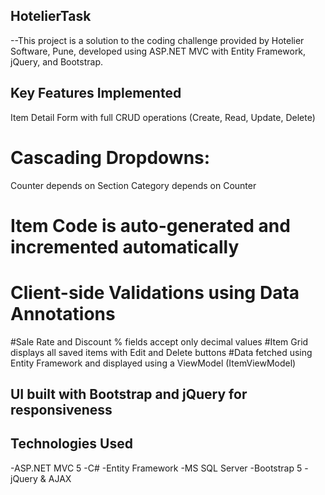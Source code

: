 ## HotelierTask
--This project is a solution to the coding challenge provided by Hotelier Software, Pune, developed using ASP.NET MVC with Entity Framework, jQuery, and Bootstrap.

## Key Features Implemented
Item Detail Form with full CRUD operations (Create, Read, Update, Delete)
# Cascading Dropdowns:
   Counter depends on Section
   Category depends on Counter

# Item Code is auto-generated and incremented automatically
# Client-side Validations using Data Annotations
#Sale Rate and Discount % fields accept only decimal values
#Item Grid displays all saved items with Edit and Delete buttons
#Data fetched using Entity Framework and displayed using a ViewModel (ItemViewModel)

## UI built with Bootstrap and jQuery for responsiveness

## Technologies Used
-ASP.NET MVC 5
-C#
-Entity Framework 
-MS SQL Server
-Bootstrap 5
-jQuery & AJAX
